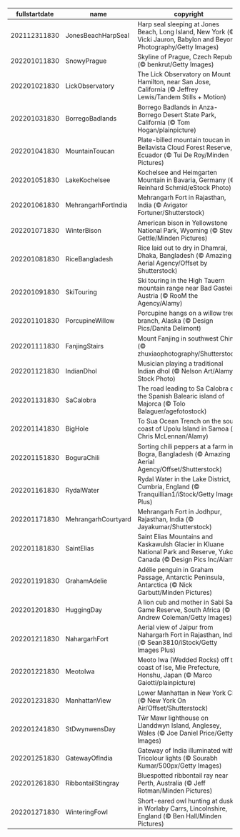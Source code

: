 |fullstartdate|name|copyright|title|image|
|--|--|--|--|--|
202112311830|JonesBeachHarpSeal|Harp seal sleeping at Jones Beach, Long Island, New York (© Vicki Jauron, Babylon and Beyond Photography/Getty Images)|Napping away New Year’s Day|![](/en-IN/2022/01/202112311830JonesBeachHarpSeal.jpg)|
202201011830|SnowyPrague|Skyline of Prague, Czech Republic (© benkrut/Getty Images)|Inspiring spires|![](/en-IN/2022/01/202201011830SnowyPrague.jpg)|
202201021830|LickObservatory|The Lick Observatory on Mount Hamilton, near San Jose, California (© Jeffrey Lewis/Tandem Stills + Motion)|Legacy of light|![](/en-IN/2022/01/202201021830LickObservatory.jpg)|
202201031830|BorregoBadlands|Borrego Badlands in Anza-Borrego Desert State Park, California (© Tom Hogan/plainpicture)|California's badlands|![](/en-IN/2022/01/202201031830BorregoBadlands.jpg)|
202201041830|MountainToucan|Plate-billed mountain toucan in Bellavista Cloud Forest Reserve, Ecuador (© Tui De Roy/Minden Pictures)|A plate-billed mountain toucan|![](/en-IN/2022/01/202201041830MountainToucan.jpg)|
202201051830|LakeKochelsee|Kochelsee and Heimgarten Mountain in Bavaria, Germany (© Reinhard Schmid/eStock Photo)|Cold winter days on Kochelsee|![](/en-IN/2022/01/202201051830LakeKochelsee.jpg)|
202201061830|MehrangarhFortIndia|Mehrangarh Fort in Rajasthan, India (© Avigator Fortuner/Shutterstock)|The Citadel of the Sun|![](/en-IN/2022/01/202201061830MehrangarhFortIndia.jpg)|
202201071830|WinterBison|American bison in Yellowstone National Park, Wyoming (© Steve Gettle/Minden Pictures)|Bundle up, bison|![](/en-IN/2022/01/202201071830WinterBison.jpg)|
202201081830|RiceBangladesh|Rice laid out to dry in Dhamrai, Dhaka, Bangladesh (© Amazing Aerial Agency/Offset by Shutterstock)|Have a rice day|![](/en-IN/2022/01/202201081830RiceBangladesh.jpg)|
202201091830|SkiTouring|Ski touring in the High Tauern mountain range near Bad Gastein, Austria (© RooM the Agency/Alamy)|Ski touring in Austria|![](/en-IN/2022/01/202201091830SkiTouring.jpg)|
202201101830|PorcupineWillow|Porcupine hangs on a willow tree branch, Alaska (© Design Pics/Danita Delimont)|Psycho quiller!|![](/en-IN/2022/01/202201101830PorcupineWillow.jpg)|
202201111830|FanjingStairs|Mount Fanjing in southwest China (© zhuxiaophotography/Shutterstock)|Cloudy with a chance of enlightenment|![](/en-IN/2022/01/202201111830FanjingStairs.jpg)|
202201121830|IndianDhol|Musician playing a traditional Indian dhol (© Nelson Art/Alamy Stock Photo)|Dancing to the beats of dhol|![](/en-IN/2022/01/202201121830IndianDhol.jpg)|
202201131830|SaCalobra|The road leading to Sa Calobra on the Spanish Balearic island of Majorca (© Tolo Balaguer/agefotostock)|Majorca has its ups and downs|![](/en-IN/2022/01/202201131830SaCalobra.jpg)|
202201141830|BigHole|To Sua Ocean Trench on the south coast of Upolu Island in Samoa (© Chris McLennan/Alamy)|A crown jewel in the Pacific Islands|![](/en-IN/2022/01/202201141830BigHole.jpg)|
202201151830|BoguraChili|Sorting chili peppers at a farm in Bogra, Bangladesh (© Amazing Aerial Agency/Offset/Shutterstock)|An extra-spicy extravaganza|![](/en-IN/2022/01/202201151830BoguraChili.jpg)|
202201161830|RydalWater|Rydal Water in the Lake District, Cumbria, England (© Tranquillian1/iStock/Getty Images Plus)|Winter on Rydal Water|![](/en-IN/2022/01/202201161830RydalWater.jpg)|
202201171830|MehrangarhCourtyard|Mehrangarh Fort in Jodhpur, Rajasthan, India (© Jayakumar/Shutterstock)|The mighty fort at Jodhpur|![](/en-IN/2022/01/202201171830MehrangarhCourtyard.jpg)|
202201181830|SaintElias|Saint Elias Mountains and Kaskawulsh Glacier in Kluane National Park and Reserve, Yukon, Canada (© Design Pics Inc/Alamy)|A grand view of the great white north|![](/en-IN/2022/01/202201181830SaintElias.jpg)|
202201191830|GrahamAdelie|Adélie penguin in Graham Passage, Antarctic Peninsula, Antarctica (© Nick Garbutt/Minden Pictures)|Flightless fancy|![](/en-IN/2022/01/202201191830GrahamAdelie.jpg)|
202201201830|HuggingDay|A lion cub and mother in Sabi Sabi Game Reserve, South Africa (© Andrew Coleman/Getty Images)|Who said bears do all the hugging?|![](/en-IN/2022/01/202201201830HuggingDay.jpg)|
202201211830|NahargarhFort|Aerial view of Jaipur from Nahargarh Fort in Rajasthan, India (© Sean3810/iStock/Getty Images Plus)|The pride of Aravalli Hills|![](/en-IN/2022/01/202201211830NahargarhFort.jpg)|
202201221830|MeotoIwa|Meoto Iwa (Wedded Rocks) off the coast of Ise, Mie Prefecture, Honshu, Japan (© Marco Gaiotti/plainpicture)|Sacred stones|![](/en-IN/2022/01/202201221830MeotoIwa.jpg)|
202201231830|ManhattanView|Lower Manhattan in New York City (© New York On Air/Offset/Shutterstock)|The city that doesn’t sleep|![](/en-IN/2022/01/202201231830ManhattanView.jpg)|
202201241830|StDwynwensDay|Tŵr Mawr lighthouse on Llanddwyn Island, Anglesey, Wales (© Joe Daniel Price/Getty Images)|Love at first light|![](/en-IN/2022/01/202201241830StDwynwensDay.jpg)|
202201251830|GatewayOfIndia|Gateway of India illuminated with Tricolour lights (© Sourabh Kumar/500px/Getty Images)|India's 73rd Republic Day|![](/en-IN/2022/01/202201251830GatewayOfIndia.jpg)|
202201261830|RibbontailStingray|Bluespotted ribbontail ray near Perth, Australia (© Jeff Rotman/Minden Pictures)|Stingray spotted!|![](/en-IN/2022/01/202201261830RibbontailStingray.jpg)|
202201271830|WinteringFowl|Short-eared owl hunting at dusk in Worlaby Carrs, Lincolnshire, England (© Ben Hall/Minden Pictures)|Winter birdwatching|![](/en-IN/2022/01/202201271830WinteringFowl.jpg)|
